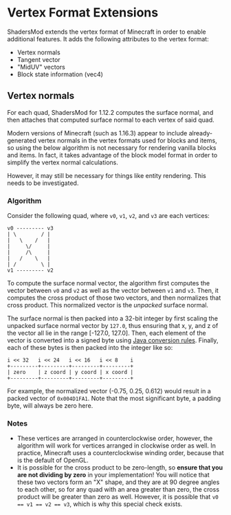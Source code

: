 # Vertex Format Extensions

ShadersMod extends the vertex format of Minecraft in order to enable additional features. It adds the following attributes to the vertex format:

* Vertex normals
* Tangent vector
* "MidUV" vectors
* Block state information (vec4)

## Vertex normals

For each quad, ShadersMod for 1.12.2 computes the surface normal, and then attaches that computed surface normal to each vertex of said quad.

Modern versions of Minecraft (such as 1.16.3) appear to include already-generated vertex normals in the vertex formats used for blocks and items, so using the below algorithm is not necessary for rendering vanilla blocks and items. In fact, it takes advantage of the block model format in order to simplify the vertex normal calculations.

However, it may still be necessary for things like entity rendering. This needs to be investigated.

### Algorithm

Consider the following quad, where `v0`, `v1`, `v2`, and `v3` are each vertices:

```
v0 --------- v3
| \        / |
|   \    /   |
|     \/     |
|     /\     |
|   /    \   |
| /        \ |
v1 --------- v2
```

To compute the surface normal vector, the algorithm first computes the vector between `v0` and `v2` as well as the vector between `v1` and `v3`. Then, it computes the cross product of those two vectors, and then normalizes that cross product. This normalized vector is the *unpacked* surface normal.

The surface normal is then packed into a 32-bit integer by first scaling the unpacked surface normal vector by `127.0`, thus ensuring that x, y, and z of the vector all lie in the range [-127.0, 127.0]. Then, each element of the vector is converted into a signed byte using [Java conversion rules](https://docs.oracle.com/javase/specs/jls/se8/html/jls-5.html#jls-5.1.3). Finally, each of these bytes is then packed into the integer like so:

```
i << 32   i << 24   i << 16   i << 8    i
+---------+---------+---------+---------+
| zero    | z coord | y coord | x coord |
+---------+---------+---------+---------+
```

For example, the normalized vector (-0.75, 0.25, 0.612) would result in a packed vector of `0x004D1FA1`. Note that the most significant byte, a padding byte, will always be zero here.


### Notes

* These vertices are arranged in counterclockwise order, however, the algorithm will work for vertices arranged in clockwise order as well. In practice, Minecraft uses a counterclockwise winding order, because that is the default of OpenGL.
* It is possible for the cross product to be zero-length, so **ensure that you are not dividing by zero** in your implementation! You will notice that these two vectors form an "X" shape, and they are at 90 degree angles to each other, so for any quad with an area greater than zero, the cross product will be greater than zero as well. However, it is possible that `v0 == v1 == v2 == v3`, which is why this special check exists.

